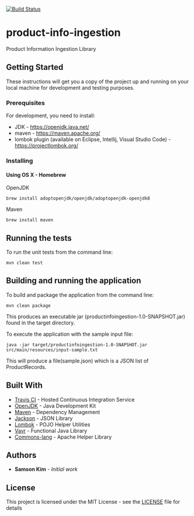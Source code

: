 [![Build Status](https://travis-ci.com/samsonkim/product-info-ingestion.svg?branch=master)](https://travis-ci.com/samsonkim/product-info-ingestion)

# product-info-ingestion

Product Information Ingestion Library


## Getting Started

These instructions will get you a copy of the project up and running on your local machine for development and testing purposes. 

### Prerequisites

For development, you need to install:
 * JDK - https://openjdk.java.net/
 * maven - https://maven.apache.org/
 * lombok plugin (available on Eclipse, Intellij, Visual Studio Code) - https://projectlombok.org/

### Installing

#### Using OS X - Homebrew

OpenJDK

```
brew install adoptopenjdk/openjdk/adoptopenjdk-openjdk8
```

Maven

```
brew install maven 
```

## Running the tests

To run the unit tests from the command line:

```
mvn clean test
```

## Building and running the application

To build and package the application from the command line:

```
mvn clean package
```

This produces an executable jar (productinfoingestion-1.0-SNAPSHOT.jar) found in the target directory.

To execute the application with the sample input file:

```
java -jar target/productinfoingestion-1.0-SNAPSHOT.jar src/main/resources/input-sample.txt
```

This will produce a file(sample.json) which is a JSON list of ProductRecords.


## Built With

* [Travis CI](https://travis-ci.com/) - Hosted Continuous Integration Service 
* [OpenJDK](https://openjdk.java.net/) - Java Development Kit 
* [Maven](https://maven.apache.org/) - Dependency Management
* [Jackson](https://github.com/FasterXML/jackson) - JSON Library 
* [Lombok](https://projectlombok.org/) - POJO Helper Utilities 
* [Vavr](http://www.vavr.io/) - Functional Java Library 
* [Commons-lang](https://commons.apache.org/proper/commons-lang/) - Apache Helper Library 

## Authors

* **Samson Kim** - *Initial work* 

## License

This project is licensed under the MIT License - see the [LICENSE](LICENSE) file for details
